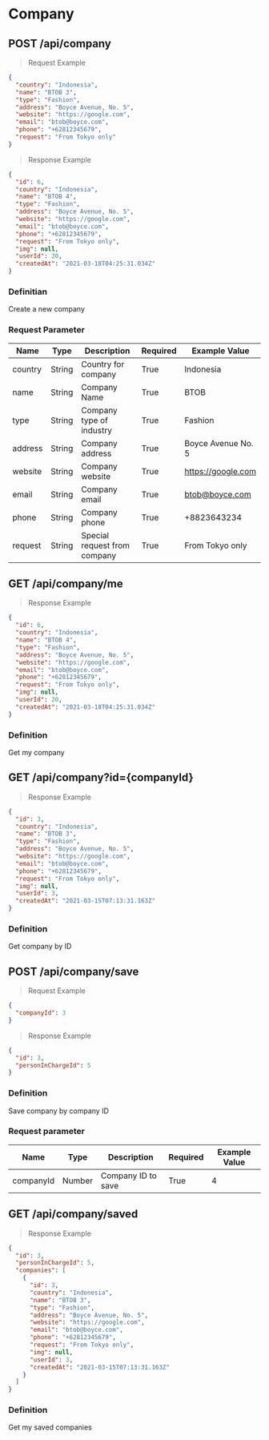 # Company

## POST /api/company

> Request Example

```json
{
  "country": "Indonesia",
  "name": "BTOB 3",
  "type": "Fashion",
  "address": "Boyce Avenue, No. 5",
  "website": "https://google.com",
  "email": "btob@boyce.com",
  "phone": "+62812345679",
  "request": "From Tokyo only"
}
```

> Response Example

```json
{
  "id": 6,
  "country": "Indonesia",
  "name": "BTOB 4",
  "type": "Fashion",
  "address": "Boyce Avenue, No. 5",
  "website": "https://google.com",
  "email": "btob@boyce.com",
  "phone": "+62812345679",
  "request": "From Tokyo only",
  "img": null,
  "userId": 20,
  "createdAt": "2021-03-18T04:25:31.034Z"
}
```

### Definitian

Create a new company

### Request Parameter

| Name    | Type   | Description                  | Required | Example Value      |
| ------- | ------ | ---------------------------- | -------- | ------------------ |
| country | String | Country for company          | True     | Indonesia          |
| name    | String | Company Name                 | True     | BTOB               |
| type    | String | Company type of industry     | True     | Fashion            |
| address | String | Company address              | True     | Boyce Avenue No. 5 |
| website | String | Company website              | True     | https://google.com |
| email   | String | Company email                | True     | btob@boyce.com     |
| phone   | String | Company phone                | True     | +8823643234        |
| request | String | Special request from company | True     | From Tokyo only    |

## GET /api/company/me

> Response Example

```json
{
  "id": 6,
  "country": "Indonesia",
  "name": "BTOB 4",
  "type": "Fashion",
  "address": "Boyce Avenue, No. 5",
  "website": "https://google.com",
  "email": "btob@boyce.com",
  "phone": "+62812345679",
  "request": "From Tokyo only",
  "img": null,
  "userId": 20,
  "createdAt": "2021-03-18T04:25:31.034Z"
}
```

### Definition

Get my company

## GET /api/company?id={companyId}

> Response Example

```json
{
  "id": 3,
  "country": "Indonesia",
  "name": "BTOB 3",
  "type": "Fashion",
  "address": "Boyce Avenue, No. 5",
  "website": "https://google.com",
  "email": "btob@boyce.com",
  "phone": "+62812345679",
  "request": "From Tokyo only",
  "img": null,
  "userId": 3,
  "createdAt": "2021-03-15T07:13:31.163Z"
}
```

### Definition

Get company by ID

## POST /api/company/save

> Request Example

```json
{
  "companyId": 3
}
```

> Response Example

```json
{
  "id": 3,
  "personInChargeId": 5
}
```

### Definition

Save company by company ID

### Request parameter

| Name      | Type   | Description        | Required | Example Value |
| --------- | ------ | ------------------ | -------- | ------------- |
| companyId | Number | Company ID to save | True     | 4             |

## GET /api/company/saved

> Response Example

```json
{
  "id": 3,
  "personInChargeId": 5,
  "companies": [
    {
      "id": 3,
      "country": "Indonesia",
      "name": "BTOB 3",
      "type": "Fashion",
      "address": "Boyce Avenue, No. 5",
      "website": "https://google.com",
      "email": "btob@boyce.com",
      "phone": "+62812345679",
      "request": "From Tokyo only",
      "img": null,
      "userId": 3,
      "createdAt": "2021-03-15T07:13:31.163Z"
    }
  ]
}
```

### Definition

Get my saved companies
